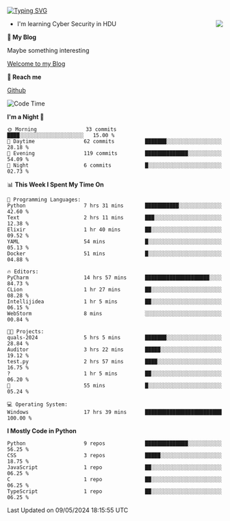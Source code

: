 [![Typing SVG](https://readme-typing-svg.herokuapp.com?font=Fira+Code&pause=1000&random=false&width=450&height=60&lines=Hello+%F0%9F%91%8B%F0%9F%8F%BB;I'm+JBNRZ)](https://git.io/typing-svg)

<a href="#">
  <img align="right" src="https://github-readme-stats.vercel.app/api?username=JBNRZ&show_icons=true&bg_color=15,f2f7fd,E0EAFC" />
</a>

- I'm learning Cyber Security in HDU

 **🌱 My Blog**

Maybe something interesting

[Welcome to my Blog](https://jbnrz.com.cn/)

 **💬 Reach me** 

[Github](https://github.com/JBNRZ)


<!--START_SECTION:waka-->
![Code Time](http://img.shields.io/badge/Code%20Time-453%20hrs%2020%20mins-blue)

**I'm a Night 🦉** 

```text
🌞 Morning                33 commits          ████░░░░░░░░░░░░░░░░░░░░░   15.00 % 
🌆 Daytime                62 commits          ███████░░░░░░░░░░░░░░░░░░   28.18 % 
🌃 Evening                119 commits         ██████████████░░░░░░░░░░░   54.09 % 
🌙 Night                  6 commits           █░░░░░░░░░░░░░░░░░░░░░░░░   02.73 % 
```


📊 **This Week I Spent My Time On** 

```text
💬 Programming Languages: 
Python                   7 hrs 31 mins       ███████████░░░░░░░░░░░░░░   42.60 % 
Text                     2 hrs 11 mins       ███░░░░░░░░░░░░░░░░░░░░░░   12.38 % 
Elixir                   1 hr 40 mins        ██░░░░░░░░░░░░░░░░░░░░░░░   09.52 % 
YAML                     54 mins             █░░░░░░░░░░░░░░░░░░░░░░░░   05.13 % 
Docker                   51 mins             █░░░░░░░░░░░░░░░░░░░░░░░░   04.88 % 

🔥 Editors: 
PyCharm                  14 hrs 57 mins      █████████████████████░░░░   84.73 % 
CLion                    1 hr 27 mins        ██░░░░░░░░░░░░░░░░░░░░░░░   08.28 % 
Intellijidea             1 hr 5 mins         ██░░░░░░░░░░░░░░░░░░░░░░░   06.15 % 
WebStorm                 8 mins              ░░░░░░░░░░░░░░░░░░░░░░░░░   00.84 % 

🐱‍💻 Projects: 
quals-2024               5 hrs 5 mins        ███████░░░░░░░░░░░░░░░░░░   28.84 % 
Auditor                  3 hrs 22 mins       █████░░░░░░░░░░░░░░░░░░░░   19.12 % 
test.py                  2 hrs 57 mins       ████░░░░░░░░░░░░░░░░░░░░░   16.75 % 
?                        1 hr 5 mins         ██░░░░░░░░░░░░░░░░░░░░░░░   06.20 % 
🔭                        55 mins             █░░░░░░░░░░░░░░░░░░░░░░░░   05.24 % 

💻 Operating System: 
Windows                  17 hrs 39 mins      █████████████████████████   100.00 % 
```

**I Mostly Code in Python** 

```text
Python                   9 repos             ██████████████░░░░░░░░░░░   56.25 % 
CSS                      3 repos             █████░░░░░░░░░░░░░░░░░░░░   18.75 % 
JavaScript               1 repo              ██░░░░░░░░░░░░░░░░░░░░░░░   06.25 % 
C                        1 repo              ██░░░░░░░░░░░░░░░░░░░░░░░   06.25 % 
TypeScript               1 repo              ██░░░░░░░░░░░░░░░░░░░░░░░   06.25 % 
```




 Last Updated on 09/05/2024 18:15:55 UTC
<!--END_SECTION:waka-->
